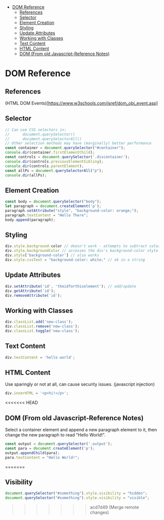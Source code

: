 - [DOM Reference](#dom-reference)
  - [References](#references)
  - [Selector](#selector)
  - [Element Creation](#element-creation)
  - [Styling](#styling)
  - [Update Attributes](#update-attributes)
  - [Working with Classes](#working-with-classes)
  - [Text Content](#text-content)
  - [HTML Content](#html-content)
  - [DOM (From old Javascript-Reference Notes)](#dom-from-old-javascript-reference-notes)

# DOM Reference

## References

(HTML DOM Events)[https://www.w3schools.com/jsref/dom_obj_event.asp]

## Selector

``` javascript
// Can use CSS selectors in:
//      document.querySelector()
//      document.querySelectorAll()
// Other selection methods may have (marginally) better performance
const container = document.querySelector("#container");
console.dir(container.firstElementChild);                
const controls = document.querySelector('.divcontainer');
console.dir(controls.previousElementSibling);
console.dir(controls.parentElement);
const allPs = document.querySelectorAll("p");
console.dir(allPs);
```


## Element Creation

``` javascript
const body = document.querySelector("body");
let paragraph = document.createElement('p');
paragraph.setAttribute("style", "background-color: orange;");
paragraph.textContent = "Hello There";
body.append(paragraph);
```

## Styling

``` javascript
div.style.background-color // doesn't work - attempts to subtract color from div.style.background
div.style.backgroundColor // accesses the div's background-color style
div.style['background-color'] // also works
div.style.cssText = "background-color: white;" // ok in a string
```

## Update Attributes

``` javascript
div.setAttribute('id', 'theidforthiselement'); // add/update
div.getAttribute('id');
div.removeAttribute('id');
```

## Working with Classes

``` javascript
div.classList.add('new-class');
div.classList.remove('new-class');
div.classList.toggle('new-class');
```

## Text Content

``` javascript
div.textContent = 'hello world';
```

## HTML Content

Use sparingly or not at all, can cause security issues. (javascript injection)

``` javascript
div.innerHTML = '<p>hi!</p>';
```


<<<<<<< HEAD
## DOM (From old Javascript-Reference Notes)

Select a container element and append a new paragraph element to it, then change the new paragraph to read "Hello World!".

``` javascript
const output = document.querySelector('.output');
const para = document.createElement('p');
output.appendChild(para);
para.textContent = "Hello World!";
```

=======
## Visibility

``` javascript
document.querySelector("#something").style.visibility = "hidden";
document.querySelector("#something").style.visibility = "visible";
```
>>>>>>> acd7d49 (Merge remote changes)
